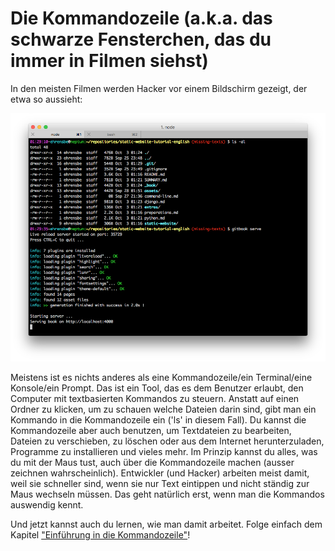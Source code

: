 # Die Kommandozeile (a.k.a. das schwarze Fensterchen, das du immer in Filmen siehst)

In den meisten Filmen werden Hacker vor einem Bildschirm gezeigt, der etwa so aussieht:

![](/assets/hacker_screen.png)

Meistens ist es nichts anderes als eine Kommandozeile/ein Terminal/eine Konsole/ein Prompt. Das ist ein Tool, das es dem Benutzer erlaubt, den Computer mit textbasierten Kommandos zu steuern. Anstatt auf einen Ordner zu klicken, um zu schauen welche Dateien darin sind, gibt man ein Kommando in die Kommandozeile ein ('ls' in diesem Fall). Du kannst die Kommandozeile aber auch benutzen, um Textdateien zu bearbeiten, Dateien zu verschieben, zu löschen oder aus dem Internet herunterzuladen, Programme zu installieren und vieles mehr. Im Prinzip kannst du alles, was du mit der Maus tust, auch über die Kommandozeile machen (ausser zeichnen wahrscheinlich). Entwickler (und Hacker) arbeiten meist damit, weil sie schneller sind, wenn sie nur Text eintippen und nicht ständig zur Maus wechseln müssen. Das geht natürlich erst, wenn man die Kommandos auswendig kennt.

Und jetzt kannst auch du lernen, wie man damit arbeitet. Folge einfach dem Kapitel ["Einführung in die Kommandozeile"](https://tutorial.djangogirls.org/de/intro_to_command_line/)!



